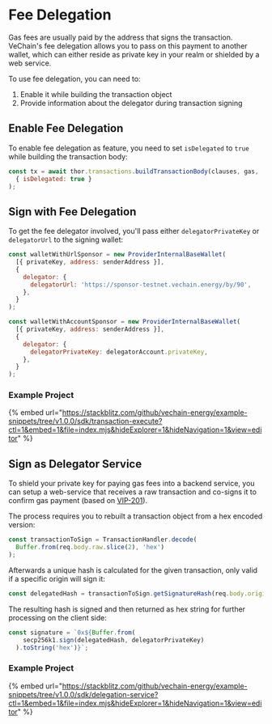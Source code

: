 # Fee Delegation

Gas fees are usually paid by the address that signs the transaction. VeChain's fee delegation allows you to pass on this payment to another wallet, which can either reside as private key in your realm or shielded by a web service.

To use fee delegation, you can need to:

1. Enable it while building the transaction object
2. Provide information about the delegator during transaction signing

## Enable Fee Delegation

To enable fee delegation as feature, you need to set `isDelegated` to `true` while building the transaction body:

```js
const tx = await thor.transactions.buildTransactionBody(clauses, gas,
  { isDelegated: true }
);
```

## Sign with Fee Delegation

To get the fee delegator involved, you'll pass either `delegatorPrivateKey` or `delegatorUrl` to the signing wallet:

```js
const walletWithUrlSponsor = new ProviderInternalBaseWallet(
  [{ privateKey, address: senderAddress }],
  {
    delegator: {
      delegatorUrl: 'https://sponsor-testnet.vechain.energy/by/90',
    },
  }
);

const walletWithAccountSponsor = new ProviderInternalBaseWallet(
  [{ privateKey, address: senderAddress }],
  {
    delegator: {
      delegatorPrivateKey: delegatorAccount.privateKey,
    },
  }
);
```

### Example Project

{% embed url="https://stackblitz.com/github/vechain-energy/example-snippets/tree/v1.0.0/sdk/transaction-execute?ctl=1&embed=1&file=index.mjs&hideExplorer=1&hideNavigation=1&view=editor" %}

## Sign as Delegator Service

To shield your private key for paying gas fees into a backend service, you can setup a web-service that receives a raw transaction and co-signs it to confirm gas payment (based on [VIP-201](https://github.com/vechain/VIPs/blob/master/vips/VIP-201.md)).

The process requires you to rebuilt a transaction object from a hex encoded version:

```javascript
const transactionToSign = TransactionHandler.decode(
  Buffer.from(req.body.raw.slice(2), 'hex')
);
```

Afterwards a unique hash is calculated for the given transaction, only valid if a specific origin will sign it:

```javascript
const delegatedHash = transactionToSign.getSignatureHash(req.body.origin);
```

The resulting hash is signed and then returned as hex string for further processing on the client side:

```javascript
const signature = `0x${Buffer.from(
    secp256k1.sign(delegatedHash, delegatorPrivateKey)
  ).toString('hex')}`;
```

### Example Project

{% embed url="https://stackblitz.com/github/vechain-energy/example-snippets/tree/v1.0.0/sdk/delegation-service?ctl=1&embed=1&file=index.mjs&hideExplorer=1&hideNavigation=1&view=editor" %}
